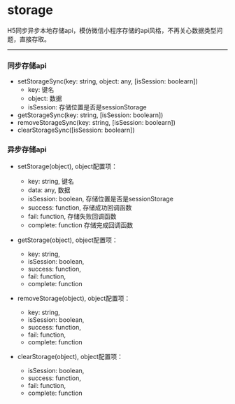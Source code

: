 # storage
H5同步异步本地存储api，模仿微信小程序存储的api风格，不再关心数据类型问题，直接存取。

----

### 同步存储api
+ setStorageSync(key: string, object: any, [isSession: boolearn])
    * key: 键名
    * object: 数据
    * isSession: 存储位置是否是sessionStorage
+ getStorageSync(key: string, [isSession: boolearn])
+ removeStorageSync(key: string, [isSession: boolearn])
+ clearStorageSync([isSession: boolearn])

### 异步存储api

+ setStorage(object), object配置项：
    * key:  string, 键名
    * data: any, 数据
    * isSession:  boolean, 存储位置是否是sessionStorage
    * success: function, 存储成功回调函数
    * fail: function, 存储失败回调函数
    * complete:   function 存储完成回调函数
    
+ getStorage(object), object配置项：
    * key: string, 
    * isSession: boolean, 
    * success:   function, 
    * fail:   function, 
    * complete:  function
    
+ removeStorage(object), object配置项：
    * key: string, 
    * isSession: boolean, 
    * success:   function, 
    * fail:   function, 
    * complete:  function

+ clearStorage(object), object配置项：
    * isSession: boolean, 
    * success:   function, 
    * fail:   function, 
    * complete:  function

